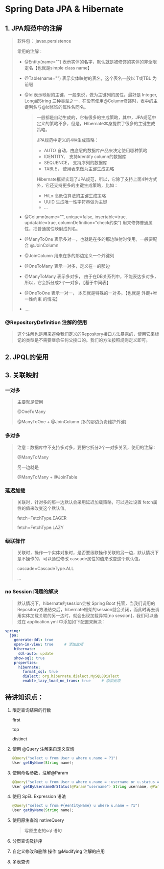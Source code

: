 # Spring Data JPA & Hibernate 

## 1. JPA规范中的注解

> 软件包：  javax.persistence
>
> 常用的注解：
>
> * @Entity(name="")    表示实体的名字，默认就是被修饰的实体的非全限定名【也就是simple class name】
>
> * @Table(name="")   表示实体映射的表名，这个表名一般以 T或TBL 为前缀
>
> * @Id  表示映射的主键，一般来说，做为主键列的属性，最好是 Integer, Long或String 三种类型之一，在没有使用@Column修饰时，表中的主键列名与@Id修饰的属性名同名。
>
>   > 一般都是自动生成的，它有很多的生成策略，其中，JPA规范中定义的策略不多，但是，HIbernate本身提供了很多的主键生成策略。
>   >
>   > JPA规范中定义的4种生成策略：
>   >
>   > * AUTO       自动，由底层的数据库产品来决定使用哪种策略
>   > * IDENTITY， 支持Identify column的数据库
>   > * SEQUENCE， 支持序列的数据库
>   > * TABLE， 使用表来做为主键生成策略
>   >
>   > Hibernate框架实现了JPA规范，所以，它除了支持上面4种方式外，它还支持更多的主键生成策略，比如：
>   >
>   > * HiLo 高低位算法的主键生成策略
>   > * UUID 生成唯一性字符串做为主键
>   > * ...
>
> * @Column(name="", unique=false, insertable=true, updatable=true, columnDefinition="check约束")   用来修饰普通属性，把普通属性映射成列名。
>
> * @ManyToOne   表示多对一，也就是在多的那边映射时使用，一般要配合 @JoinColumn 
>
> * @JoinColumn 用来在多的那边定义一个外键列
>
> * @OneToMany  表示一对多，定义在一的那边
>
> * @ManyToMany  表示多对多， 由于在DB关系列中，不能表达多对多，所以，它会拆分成2个一对多。【基于中间表】
>
> * @OneToOne  表示一对一， 本质就是特殊的一对多。【也就是 外键+唯一性约束 的情况】
>
> *  ....



### @RepositoryDefinition 注解的使用

> 这个注解也是用来避免我们定义的Repository接口方法暴露的，使用它来标记的类型是不需要继承任何父接口的。我们的方法按照规则定义即可。



## 2. JPQL的使用



## 3. 关联映射

### 一对多

> 主要就是使用 
>
> @OneToMany
>
> @ManyToOne + @JoinColumn  [多的那边负责维护外键]

### 多对多

> 注意：数据库中不支持多对多，要把它折分2个一对多关系，使用的注解：
>
> @ManyToMany
>
> 另一边就是
>
> @ManyToMany + @JoinTable

### 延迟加载

> 关联时，针对多的那一边默认会采用延迟加载策略，可以通过设置 fetch属性的值来改变这个默认值。
>
> fetch=FetchType.EAGER
>
> fetch=FetchType.LAZY 

### 级联操作

> 关联时，操作一个实体对象时，是否要级联操作关联的另一边，默认情况下是不操作的，可以通过修改 cascade属性的值来改变这个默认值。
>
> cascade=CascadeType.ALL
>
> ...

### no Session 问题的解决

> 默认情况下，hibernate的session会被 Spring Boot 托管，当我们调用的Repository方法结束后，hibernate框架的session就会关闭，而此时再去调用实体加载关联的另一边时，就会出现加载异常[no session]，我们可以通过在 application.yml 中添加如下配置来解决：

```yaml
spring:
  jpa:
    generate-ddl: true
    open-in-view: true     # 添加此项
    hibernate:
      ddl-auto: update
    show-sql: true
    properties:
      hibernate:
        format_sql: true
        dialect: org.hibernate.dialect.MySQL8Dialect
        enable_lazy_load_no_trans: true     # 添加此项
```



## 待讲知识点：

1. 限定查询结果的行数

   first

   top

   distinct

2. 使用 @Query 注解来自定义查询

   ```java
   @Query("select u from User u where u.name = ?1")
   User getByName(String name);
   ```

3. 使用命名参数，注解@Param

   ```java
   @Query("select u from User u where u.name = :username or u.status = :status")
   User getByUsernameOrStatus(@Param("username") String username, @Param("status") int status);
   ```

4. 使用 SpEL Expression 语法

   ```java
   @Query("select u from #{#entityName} u where u.name = ?1")
   User getByName(String name);
   ```

5. 使用原生查询 nativeQuery

   > 写原生态的sql 语句

6. 分页查询及排序

   

7. 自定义修改和删除 操作  @Modifying 注解的应用

   

8. 多表查询

   


